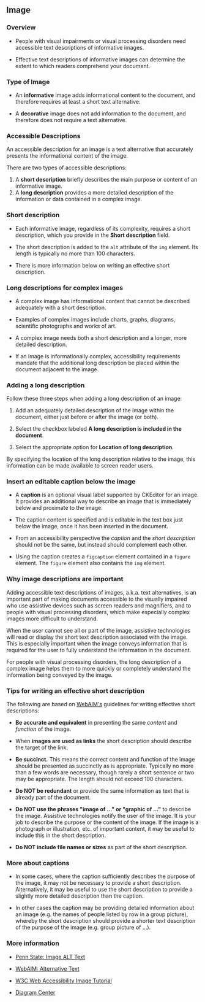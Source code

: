 ## Image

### Overview

* People with visual impairments or visual processing disorders need accessible text descriptions of informative images.

* Effective text descriptions of informative images can determine the extent to which readers comprehend your document.

### Type of Image

* An **informative** image adds informational content to the document, and therefore requires at least a short text alternative.

* A **decorative** image does not add information to the document, and therefore does not require a text alternative.

### Accessible Descriptions

An accessible description for an image is a text alternative that accurately presents the informational content of the image.

There are two types of accessible descriptions:

1. A **short description** briefly describes the main purpose or content of an informative image.
1. A **long description** provides a more detailed description of the information or data contained in a complex image.

### Short description

* Each informative image, regardless of its complexity, requires a short description, which you provide in the **Short description** field.

* The short description is added to the `alt` attribute of the `img` element. Its length is typically no more than 100 characters.

* There is more information below on writing an effective short description.

### Long descriptions for complex images

* A complex image has informational content that cannot be described adequately with a short description.

* Examples of complex images include charts, graphs, diagrams, scientific photographs and works of art.

* A complex image needs both a short description and a longer, more detailed description.

* If an image is informationally complex, accessibility requirements mandate that the additional long description be placed within the document adjacent to the image.

### Adding a long description

Follow these three steps when adding a long description of an image:

1. Add an adequately detailed description of the image within the document, either just before or after the image (or both).

1. Select the checkbox labeled **A long description is included in the document**.

1. Select the appropriate option for **Location of long description**.

By specifying the location of the long description relative to the image, this information can be made available to screen reader users.

### Insert an editable caption below the image

* A **caption** is an optional visual label supported by CKEditor for an image. It provides an additional way to describe an image that is immediately below and proximate to the image.

* The caption content is specified and is editable in the text box just below the image, once it has been inserted in the document.

* From an accessibility perspective the *caption* and the *short description* should not be the same, but instead should complement each other.

* Using the caption creates a `figcaption` element contained in a `figure` element.  The `figure` element also contains the `img` element.

### Why image descriptions are important

Adding accessible text descriptions of images, a.k.a. text alternatives, is an important part of making documents accessible to the visually impaired who use assistive devices such as screen readers and magnifiers, and to people with visual processing disorders, which make especially complex images more difficult to understand.

When the user cannot see all or part of the image, assistive technologies will read or display the short text description associated with the image. This is especially important when the image conveys information that is required for the user to fully understand the information in the document.

For people with visual processing disorders, the long description of a complex image helps them to more quickly or completely understand the information being conveyed by the image.

### Tips for writing an effective short description

The following are based on <a href="https://webaim.org/">WebAIM's</a> guidelines for writing effective short descriptions:

* **Be accurate and equivalent** in presenting the same *content* and *function* of the image.

* When **images are used as links** the short description should describe the target of the link.

* **Be succinct.** This means the correct content and function of the image should be presented as succinctly as is appropriate. Typically no more than a few words are necessary, though rarely a short sentence or two may be appropriate. The length should not exceed 100 characters.

* **Do NOT be redundant** or provide the same information as text that is already part of the document.

* **Do NOT use the phrases "image of ..." or "graphic of ..."** to describe the image. Assistive technologies notify the user of the image.  It is your job to describe the purpose or the content of the image.  If the image is a photograph or illustration, etc. of important content, it may be useful to include this in the short description.

* **Do NOT include file names or sizes** as part of the short description.

### More about captions

* In some cases, where the caption sufficiently describes the purpose of the image, it may not be necessary to provide a short description. Alternatively, it may be useful to use the short description to provide a slightly more detailed description than the caption.

* In other cases the caption may be providing detailed information about an image (e.g. the names of people listed by row in a group picture), whereby the short description should provide a shorter text description of the purpose of the image (e.g. group picture of ...).

### More information

* <a href="http://accessibility.psu.edu/images/alttext/" target="_resource">Penn State: Image ALT Text</a>

* <a href="https://webaim.org/techniques/alttext/" target="_resource">WebAIM: Alternative Text</a>

* <a href="https://www.w3.org/WAI/tutorials/images/">W3C Web Accessibility Image Tutorial</a>

* <a href="http://diagramcenter.org/" target="_resource">Diagram Center</a>
